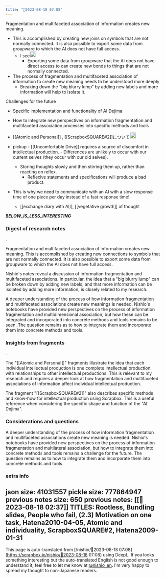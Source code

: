 ```yaml
---
title: "🤖2023-08-18 07:08"
---
```


Fragmentation and multifaceted association of information creates new meaning.
- This is accomplished by creating new joins on symbols that are not normally connected. It is also possible to export some data from groupware to which the AI does not have full access.
    - I see<img src='https://scrapbox.io/api/pages/nishio-en/nishio/icon' alt='nishio.icon' height="19.5"/>
        - Exporting some data from groupware that the AI does not have direct access to can create new bonds to things that are not normally connected.
- The process of fragmentation and multifaceted association of information to create new meaning needs to be understood more deeply
    - Breaking down the "big blurry lump" by adding new labels and more information will help to isolate it.

Challenges for the future
- Specific implementation and functionality of AI Dejima
- How to integrate new perspectives on information fragmentation and multifaceted association processes into specific methods and tools

- [[Atomic and Personal]] , [[ScrapboxSQUARE#2]]について<img src='https://scrapbox.io/api/pages/nishio-en/nishio/icon' alt='nishio.icon' height="19.5"/>
- pickup
        - [[Uncomfortable Drive]] requires a source of discomfort in intellectual production.
        - Differences are unlikely to occur with our current selves (they occur with our old selves).
    - Storing thoughts slowly and then stirring them up, rather than reacting on reflex.
        - Reflexive statements and specifications will produce a bad product.
- This is why we need to communicate with an AI with a slow response time of one piece per day instead of a fast response time!
    - [[exchange diary with AI]], [[vegetative growth]] of thought



___BELOW_IS_LESS_INTERESTING___
### Digest of research notes
.

Fragmentation and multifaceted association of information creates new meaning. This is accomplished by creating new connections to symbols that are not normally connected. It is also possible to export some data from groupware to which the AI does not have full access.

Nishio's notes reveal a discussion of information fragmentation and multifaceted associations. In particular, the idea that a "big blurry lump" can be broken down by adding new labels, and that more information can be isolated by adding more information, is closely related to my research.

A deeper understanding of the process of how information fragmentation and multifaceted associations create new meanings is needed. Nishio's notebooks have provided new perspectives on the process of information fragmentation and multidimensional association, but how these can be integrated and incorporated into concrete methods and tools remains to be seen. The question remains as to how to integrate them and incorporate them into concrete methods and tools.

### Insights from fragments
.

The "[[Atomic and Personal]]" fragments illustrate the idea that each individual intellectual production is one complete intellectual production with relationships to other intellectual productions. This is relevant to my research and requires a deeper look at how fragmentation and multifaceted associations of information affect individual intellectual production.

The fragment "[[ScrapboxSQUARE#2]]" also describes specific methods and know-how for intellectual production using Scrapbox. This is a useful reference when considering the specific shape and function of the "AI Dejima".

### Considerations and questions

A deeper understanding of the process of how information fragmentation and multifaceted associations create new meaning is needed. Nishio's notebooks have provided new perspectives on the process of information fragmentation and multilateral association, but how to integrate them into concrete methods and tools remains a challenge for the future. The question remains as to how to integrate them and incorporate them into concrete methods and tools.

### extra info
json size: 41031557
pickle size: 777864947
previous notes size: 650
previous notes: [[🤖2023-08-18 02:37]]
TITLES: Rootless, Bundling slides, People who fail, (2.3) Motivation on one task, Hatena2010-04-05, Atomic and individuality, ScrapboxSQUARE#2, Hatena2009-01-31
---
This page is auto-translated from [/nishio/🤖2023-08-18 07:08](https://scrapbox.io/nishio/🤖2023-08-18 07:08) using DeepL. If you looks something interesting but the auto-translated English is not good enough to understand it, feel free to let me know at [@nishio_en](https://twitter.com/nishio_en). I'm very happy to spread my thought to non-Japanese readers.